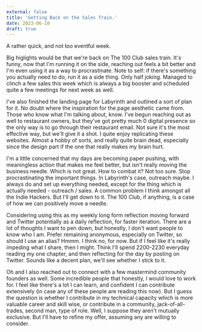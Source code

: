 ```yaml
---
external: false
title: 'Getting Back on the Sales Train.'
date: 2023-06-10
draft: true
---
```


A rather quick, and not too eventful week.

Big higlights would be that we're back on The 100 Club sales train. It's funny, now that I'm running it on the side, reaching out feels a bit better and I'm even using it as a way to procrastinate. Note to self: if there's something you actually need to do, run it as a side thing. Only half joking. Managed to clinch a few sales this week which is always a big booster and scheduled quite a few meetings for next week as well.

I've also finished the landing page for Labyrinth and outlined a sort of plan for it. No doubt where the inspiration for the page aesthetic came from. Those who know what I'm talking about, know. I've begun reaching out as well to restaurant owners, but they've got pretty much 0 digital presence so the only way is to go through their restaurant email. Not sure it's the most effective way, but we'll give it a shot. I quite enjoy replicating these websites. Almost a hobby of sorts, and really quite brain dead, especially since the design part if the one that really makes my brain hurt.

I'm a little concerned that my days are becoming paper pushing, with meaningless action that makes me feel better, but isn't really moving the business needle. Which is not great. How to combat it? Not too sure. Stop procrastinating the important things. In Labyrinth's case, outreach maybe. I always do and set up everything needed, except for the thing which is actually needed - outreach / sales. A common problem I think amongst all the Indie Hackers. But I'll get down to it. The 100 Club, if anything, is a case of how we can positively move a needle.

Considering using this as my weekly long form reflection moving forward and Twitter potentially as a daily reflection, for faster iteration. There are a lot of thoughts I want to pen down, but honestly, I don't want people to know who I am. Prefer remaining anonymous, especially on Twitter, so should I use an alias? Hmmm. I think no, for now. But if I feel like it's really impeding what I share, then I might. Think I'll spend 2200-2230 everyday reading my one chapter, and then reflecting for the day by posting on Twitter. Sounds like a decent plan, we'll see whether I stick to it.

Oh and I also reached out to connect with a few mastermind community founders as well. Some incredible people that honestly, I would love to work for. I feel like there's a lot I can learn, and confident I can contribute extensively (in case any of these people are reading this now). But I guess the question is whether I contribute in my technical capacity which is more valuable career and skill wise, or contribute in a community, jack-of-all-trades, second man, type of role. Well, I suppose they aren't mutually exclusive. But I'll have to refine my offer, assuming any are willing to consider.
